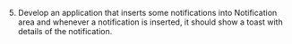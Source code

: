 5. Develop an application that inserts some notifications into Notification area and whenever a
notification is inserted, it should show a toast with details of the notification.
